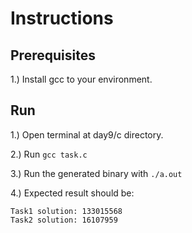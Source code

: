 # Instructions

## Prerequisites

1.) Install gcc to your environment.

## Run

1.) Open terminal at day9/c directory.

2.) Run ```gcc task.c```

3.) Run the generated binary with ```./a.out```

4.) Expected result should be:

```
Task1 solution: 133015568 
Task2 solution: 16107959 
```